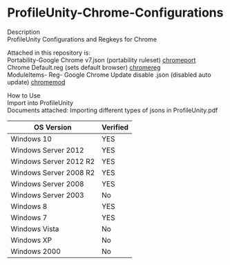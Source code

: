 # ProfileUnity-Chrome-Configurations

Description <br>
ProfileUnity Configurations and Regkeys for Chrome<br>

Attached in this repository is:<br>
Portability-Google Chrome v7.json (portability ruleset) [chromeport]<br>
Chrome Default.reg (sets default browser) [chromereg] <br> 
ModuleItems- Reg- Google Chrome Update disable .json (disabled auto update) [chromemod]<br> 

How to Use<br>
Import into ProfileUnity<br>
Documents attached: Importing different types of jsons in ProfileUnity.pdf<br>

[chromereg]: https://github.com/liquidwarelabs/Profileunity/raw/master/Configurations/Chrome-Configurations/Chrome%20Default.reg
[chromemod]: https://github.com/liquidwarelabs/Profileunity/raw/master/Configurations/Chrome-Configurations/ModuleItems-%20Reg-%20Google%20Chrome%20Update%20disable%20.json
[chromeport]: https://github.com/liquidwarelabs/Profileunity/blob/master/Configurations/Chrome-Configurations/Portability-Google%20Chrome%20v8.json


| OS Version  | Verified |
| ------------- | ------------- |
|Windows 10 | YES |
|Windows Server 2012 | YES |
|Windows Server 2012 R2 | YES |
|Windows Server 2008 R2 | YES |
|Windows Server 2008 | YES |
|Windows Server 2003 | No |
|Windows 8 | YES |
|Windows 7 | YES |
|Windows Vista | No |
|Windows XP | No |
|Windows 2000 | No |
